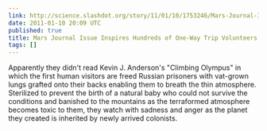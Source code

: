```yaml
---
link: http://science.slashdot.org/story/11/01/10/1753246/Mars-Journal-Issue-Inspires-Hundreds-of-One-Way-Trip-Volunteers
date: 2011-01-10 20:09 UTC
published: true
title: Mars Journal Issue Inspires Hundreds of One-Way Trip Volunteers - Slashdot
tags: []
---
```


Apparently they didn't read Kevin J. Anderson's "Climbing Olympus" in which the first human visitors are freed Russian prisoners with vat-grown lungs grafted onto their backs enabling them to breath the thin atmosphere. Sterilized to prevent the birth of a natural baby who could not survive the conditions and banished to the mountains as the terraformed atmosphere becomes toxic to them, they watch with sadness and anger as the planet they created is inherited by newly arrived colonists.
